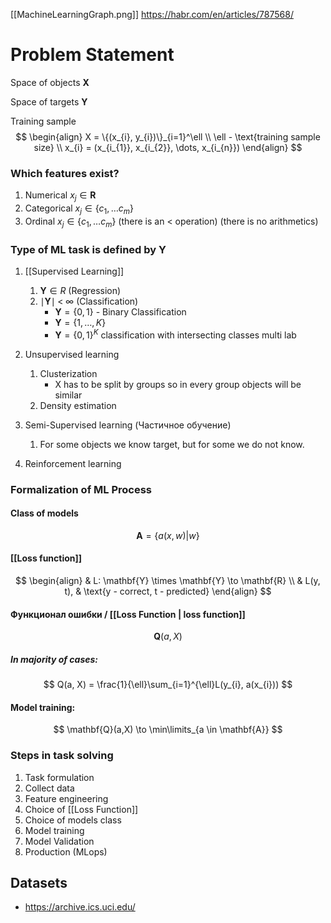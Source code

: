 [[MachineLearningGraph.png]]
https://habr.com/en/articles/787568/

# Problem Statement
Space of objects $\mathbf{X}$

Space of targets $\mathbf{Y}$ 

Training sample
$$
\begin{align}
X = \{(x_{i}, y_{i})\}_{i=1}^\ell \\
\ell - \text{training sample size} \\
x_{i} = (x_{i_{1}}, x_{i_{2}}, \dots, x_{i_{n}})
\end{align}
$$
### Which features exist?
1) Numerical $x_{j} \in \mathbf{R}$ 
2) Categorical $x_{j} \in \{ c_{1}, \dots  c_{m} \}$
3) Ordinal $x_{j} \in \{ c_{1},\dots c_{m} \}$   (there is an $<$ operation) (there is no arithmetics)


### Type of ML task is defined by $\mathbf{Y}$
1) [[Supervised Learning]]
	1) $\mathbf{Y} \in{R}$ (Regression)
	2) $\mid \mathbf{Y}\mid \;< \;\infty$ (Classification)
		- $\mathbf{Y} = \{ 0,1 \}$ - Binary Classification
		- $\mathbf{Y} = \{ 1, \dots, K \}$
		- $\mathbf{Y} = \{ 0,1 \}^K$ classification with intersecting classes multi lab
2) Unsupervised learning
	1) Clusterization 
		- X has to be split by groups so in every group objects will be similar
	2) Density estimation

3) Semi-Supervised learning (Частичное обучение)
	1) For some objects we know target, but for some we do not know.

4) Reinforcement learning 

### Formalization of ML Process
#### Class of models
$$
\mathbf{A} = \{ a(x,w)|w \} 
$$

#### [[Loss function]]
$$
\begin{align}
& L: \mathbf{Y} \times \mathbf{Y} \to \mathbf{R} \\
& L(y, t),  & \text{y - correct, t - predicted}
\end{align}
$$

#### Функционал ошибки / [[Loss Function | loss function]]
$$
\mathbf{Q}(a,X) 
$$

##### In majority of cases:
$$
Q(a, X) = \frac{1}{\ell}\sum_{i=1}^{\ell}L(y_{i}, a(x_{i}))
$$
#### Model training:
$$
\mathbf{Q}(a,X) \to \min\limits_{a \in \mathbf{A}}
$$
### Steps in task solving
1) Task formulation
2) Collect data
3) Feature engineering
4) Choice of [[Loss Function]]
5) Choice of models class
6) Model training
7) Model Validation
9) Production (MLops)


## Datasets
- https://archive.ics.uci.edu/